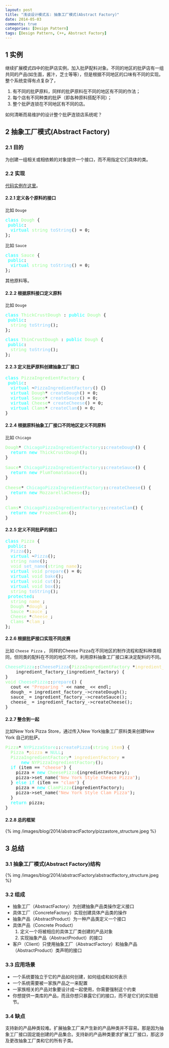 ```yaml
---
layout: post
title: "浅谈设计模式五: 抽象工厂模式(Abstract Factory)"
date: 2014-05-03
comments: true
categories: [Design Pattern]
tags: [Design Pattern, C++, Abstract Factory]
---
```


<div id="outline-container-sec-1" class="outline-2">
<h2 id="sec-1"><span class="section-number-2">1</span> 实例</h2>
<div class="outline-text-2" id="text-1">
<p>
继续扩展模式四中的批萨店实例，加入批萨配料对象。不同的地区的批萨店有一组共同的产品(如生面，酱汁，芝士等等），但是根据不同地区的口味有不同的实现。整个系统变得有点复杂了，
</p>
<ol class="org-ol">
<li>有不同的批萨原料，同样的批萨原料在不同的地区有不同的作法；
</li>
<li>每个店有不同种类的批萨（即各种原料搭配不同）；
</li>
<li>整个批萨连锁在不同地区有不同的店。
</li>
</ol>

<p>
如何清晰而易维护的设计整个批萨连锁店系统呢？
</p>

<!-- more -->
</div>
</div>
<div id="outline-container-sec-2" class="outline-2">
<h2 id="sec-2"><span class="section-number-2">2</span> 抽象工厂模式(Abstract Factory)</h2>
<div class="outline-text-2" id="text-2">
</div><div id="outline-container-sec-2-1" class="outline-3">
<h3 id="sec-2-1"><span class="section-number-3">2.1</span> 目的</h3>
<div class="outline-text-3" id="text-2-1">
<p>
为创建一组相关或相依赖的对象提供一个接口，而不用指定它们具体的类。
</p>
</div>
</div>

<div id="outline-container-sec-2-2" class="outline-3">
<h3 id="sec-2-2"><span class="section-number-3">2.2</span> 实现</h3>
<div class="outline-text-3" id="text-2-2">
<p>
<a href="https://github.com/shishougang/DesignPattern-CPP/tree/master/src/abstract_factory">代码实例在这里</a>。
</p>
</div>
<div id="outline-container-sec-2-2-1" class="outline-4">
<h4 id="sec-2-2-1"><span class="section-number-4">2.2.1</span> 定义各个原料的接口</h4>
<div class="outline-text-4" id="text-2-2-1">
<p>
比如 <code>Douge</code>
</p>
<div class="org-src-container">

<pre class="src src-c++"><span style="color: #00ffff;">class</span> <span style="color: #98fb98;">Dough</span> {
 <span style="color: #00ffff;">public</span>:
  <span style="color: #00ffff;">virtual</span> <span style="color: #98fb98;">string</span> <span style="color: #87cefa;">toString</span>() = 0;
};
</pre>
</div>

<p>
比如 <code>Sauce</code>
</p>
<div class="org-src-container">

<pre class="src src-c++"><span style="color: #00ffff;">class</span> <span style="color: #98fb98;">Sauce</span> {
 <span style="color: #00ffff;">public</span>:
  <span style="color: #00ffff;">virtual</span> <span style="color: #98fb98;">string</span> <span style="color: #87cefa;">toString</span>() = 0;
};
</pre>
</div>

<p>
其他原料等。
</p>
</div>
</div>

<div id="outline-container-sec-2-2-2" class="outline-4">
<h4 id="sec-2-2-2"><span class="section-number-4">2.2.2</span> 根据原料接口定义原料</h4>
<div class="outline-text-4" id="text-2-2-2">
<p>
比如 <code>Douge</code>
</p>
<div class="org-src-container">

<pre class="src src-c++"><span style="color: #00ffff;">class</span> <span style="color: #98fb98;">ThickCrustDough</span> : <span style="color: #00ffff;">public</span> <span style="color: #98fb98;">Dough</span> {
 <span style="color: #00ffff;">public</span>:
  <span style="color: #98fb98;">string</span> <span style="color: #87cefa;">toString</span>();
};
</pre>
</div>

<div class="org-src-container">

<pre class="src src-c++"><span style="color: #00ffff;">class</span> <span style="color: #98fb98;">ThinCrustDough</span> : <span style="color: #00ffff;">public</span> <span style="color: #98fb98;">Dough</span> {
 <span style="color: #00ffff;">public</span>:
  <span style="color: #98fb98;">string</span> <span style="color: #87cefa;">toString</span>();
};
</pre>
</div>
</div>
</div>

<div id="outline-container-sec-2-2-3" class="outline-4">
<h4 id="sec-2-2-3"><span class="section-number-4">2.2.3</span> 定义批萨原料创建抽象工厂接口</h4>
<div class="outline-text-4" id="text-2-2-3">
<div class="org-src-container">

<pre class="src src-c++"><span style="color: #00ffff;">class</span> <span style="color: #98fb98;">PizzaIngredientFactory</span> {
 <span style="color: #00ffff;">public</span>:
  <span style="color: #00ffff;">virtual</span> ~<span style="color: #87cefa;">PizzaIngredientFactory</span>() {}
  <span style="color: #00ffff;">virtual</span> <span style="color: #98fb98;">Dough</span>* <span style="color: #87cefa;">createDough</span>() = 0;
  <span style="color: #00ffff;">virtual</span> <span style="color: #98fb98;">Sauce</span>* <span style="color: #87cefa;">createSauce</span>() = 0;
  <span style="color: #00ffff;">virtual</span> <span style="color: #98fb98;">Cheese</span>* <span style="color: #87cefa;">createCheese</span>() = 0;
  <span style="color: #00ffff;">virtual</span> <span style="color: #98fb98;">Clams</span>* <span style="color: #87cefa;">createClam</span>() = 0;
}
</pre>
</div>
</div>
</div>

<div id="outline-container-sec-2-2-4" class="outline-4">
<h4 id="sec-2-2-4"><span class="section-number-4">2.2.4</span> 根据原料抽象工厂接口不同地区定义不同原料</h4>
<div class="outline-text-4" id="text-2-2-4">
<p>
比如 <code>Chicago</code>
</p>
<div class="org-src-container">

<pre class="src src-c++"><span style="color: #98fb98;">Dough</span>* <span style="color: #7fffd4;">ChicagoPizzaIngredientFactory</span>::<span style="color: #87cefa;">createDough</span>() {
  <span style="color: #00ffff;">return</span> <span style="color: #00ffff;">new</span> <span style="color: #98fb98;">ThickCrustDough</span>();
}

<span style="color: #98fb98;">Sauce</span>* <span style="color: #7fffd4;">ChicagoPizzaIngredientFactory</span>::<span style="color: #87cefa;">createSauce</span>() {
  <span style="color: #00ffff;">return</span> <span style="color: #00ffff;">new</span> <span style="color: #98fb98;">PlumTomatoSauce</span>();
}

<span style="color: #98fb98;">Cheese</span>* <span style="color: #7fffd4;">ChicagoPizzaIngredientFactory</span>::<span style="color: #87cefa;">createCheese</span>() {
  <span style="color: #00ffff;">return</span> <span style="color: #00ffff;">new</span> <span style="color: #98fb98;">MozzarellaCheese</span>();
}

<span style="color: #98fb98;">Clams</span>* <span style="color: #7fffd4;">ChicagoPizzaIngredientFactory</span>::<span style="color: #87cefa;">createClam</span>() {
  <span style="color: #00ffff;">return</span> <span style="color: #00ffff;">new</span> <span style="color: #98fb98;">FrozenClams</span>();
}
</pre>
</div>
</div>
</div>

<div id="outline-container-sec-2-2-5" class="outline-4">
<h4 id="sec-2-2-5"><span class="section-number-4">2.2.5</span> 定义不同批萨的接口</h4>
<div class="outline-text-4" id="text-2-2-5">
<div class="org-src-container">

<pre class="src src-c++"><span style="color: #00ffff;">class</span> <span style="color: #98fb98;">Pizza</span> {
 <span style="color: #00ffff;">public</span>:
  <span style="color: #87cefa;">Pizza</span>();
  <span style="color: #00ffff;">virtual</span> ~<span style="color: #87cefa;">Pizza</span>();
  <span style="color: #98fb98;">string</span> <span style="color: #87cefa;">name</span>();
  <span style="color: #98fb98;">void</span> <span style="color: #87cefa;">set_name</span>(<span style="color: #98fb98;">string</span> <span style="color: #eedd82;">name</span>);
  <span style="color: #00ffff;">virtual</span> <span style="color: #98fb98;">void</span> <span style="color: #87cefa;">prepare</span>() = 0;
  <span style="color: #00ffff;">virtual</span> <span style="color: #98fb98;">void</span> <span style="color: #87cefa;">bake</span>();
  <span style="color: #00ffff;">virtual</span> <span style="color: #98fb98;">void</span> <span style="color: #87cefa;">cut</span>();
  <span style="color: #00ffff;">virtual</span> <span style="color: #98fb98;">void</span> <span style="color: #87cefa;">box</span>();
  <span style="color: #98fb98;">string</span> <span style="color: #87cefa;">toString</span>();
 <span style="color: #00ffff;">protected</span>:
  <span style="color: #98fb98;">string</span> <span style="color: #eedd82;">name_</span>;
  <span style="color: #98fb98;">Dough</span> *<span style="color: #eedd82;">dough_</span>;
  <span style="color: #98fb98;">Sauce</span> *<span style="color: #eedd82;">sauce_</span>;
  <span style="color: #98fb98;">Cheese</span> *<span style="color: #eedd82;">cheese_</span>;
  <span style="color: #98fb98;">Clams</span> *<span style="color: #eedd82;">clam_</span>;
};
</pre>
</div>
</div>
</div>

<div id="outline-container-sec-2-2-6" class="outline-4">
<h4 id="sec-2-2-6"><span class="section-number-4">2.2.6</span> 根据批萨接口实现不同皮赛</h4>
<div class="outline-text-4" id="text-2-2-6">
<p>
比如 <code>Cheese Pizza</code> ， 同样的Cheese Pizza在不同地区的制作流程和配料种类相同，但同类的配料在不同的地区不同，利用原料抽象工厂接口来决定配料的不同。
</p>

<div class="org-src-container">

<pre class="src src-c++"><span style="color: #7fffd4;">CheesePizza</span>::<span style="color: #87cefa;">CheesePizza</span>(<span style="color: #98fb98;">PizzaIngredientFactory</span> *<span style="color: #eedd82;">ingredient_factory</span>) :
    ingredient_factory_(ingredient_factory) {
}
<span style="color: #98fb98;">void</span> <span style="color: #7fffd4;">CheesePizza</span>::<span style="color: #87cefa;">prepare</span>() {
  cout &lt;&lt; <span style="color: #ffa07a;">"Preparing "</span> &lt;&lt; name_ &lt;&lt; endl;
  dough_ = ingredient_factory_-&gt;createDough();
  sauce_ = ingredient_factory_-&gt;createSauce();
  cheese_ = ingredient_factory_-&gt;createCheese();
}
</pre>
</div>
</div>
</div>

<div id="outline-container-sec-2-2-7" class="outline-4">
<h4 id="sec-2-2-7"><span class="section-number-4">2.2.7</span> 整合到一起</h4>
<div class="outline-text-4" id="text-2-2-7">
<p>
比如New York Pizza Store，通过传入New York抽象工厂原料类来创建New York
自己的批萨。
</p>
<div class="org-src-container">

<pre class="src src-c++"><span style="color: #98fb98;">Pizza</span>* <span style="color: #7fffd4;">NYPizzaStore</span>::<span style="color: #87cefa;">createPizza</span>(<span style="color: #98fb98;">string</span> <span style="color: #eedd82;">item</span>) {
  <span style="color: #98fb98;">Pizza</span> *<span style="color: #eedd82;">pizza</span> = <span style="color: #7fffd4;">NULL</span>;
  <span style="color: #98fb98;">PizzaIngredientFactory</span>* <span style="color: #eedd82;">ingredientFactory</span> =
      <span style="color: #00ffff;">new</span> <span style="color: #98fb98;">NYPizzaIngredientFactory</span>();
  <span style="color: #00ffff;">if</span> (item == <span style="color: #ffa07a;">"cheese"</span>) {
    pizza = <span style="color: #00ffff;">new</span> <span style="color: #98fb98;">CheesePizza</span>(ingredientFactory);
    pizza-&gt;set_name(<span style="color: #ffa07a;">"New York Style Cheese Pizza"</span>);
  } <span style="color: #00ffff;">else</span> <span style="color: #00ffff;">if</span> (item == <span style="color: #ffa07a;">"clam"</span>) {
    pizza = <span style="color: #00ffff;">new</span> <span style="color: #98fb98;">ClamPizza</span>(ingredientFactory);
    pizza-&gt;set_name(<span style="color: #ffa07a;">"New York Style Clam Pizza"</span>);
  }
  <span style="color: #00ffff;">return</span> pizza;
}
</pre>
</div>
</div>
</div>

<div id="outline-container-sec-2-2-8" class="outline-4">
<h4 id="sec-2-2-8"><span class="section-number-4">2.2.8</span> 总的框架</h4>
<div class="outline-text-4" id="text-2-2-8">
{% img /images/blog/2014/abstractFactory/pizzastore_structure.jpeg %}
</div>
</div>
</div>
</div>

<div id="outline-container-sec-3" class="outline-2">
<h2 id="sec-3"><span class="section-number-2">3</span> 总结</h2>
<div class="outline-text-2" id="text-3">
</div><div id="outline-container-sec-3-1" class="outline-3">
<h3 id="sec-3-1"><span class="section-number-3">3.1</span> 抽象工厂模式(Abstract Factory)结构</h3>
<div class="outline-text-3" id="text-3-1">
{% img /images/blog/2014/abstractFactory/abstractfactory_structure.jpeg %}
</div>
</div>

<div id="outline-container-sec-3-2" class="outline-3">
<h3 id="sec-3-2"><span class="section-number-3">3.2</span> 组成</h3>
<div class="outline-text-3" id="text-3-2">
<ul class="org-ul">
<li>抽象工厂（AbstractFactory）为创建抽象产品类操作定义接口
</li>
<li>具体工厂（ConcreteFactory）实现创建具体产品类的操作
</li>
<li>抽象产品（AbstractProduct）为一种产品类定义一个接口
</li>
<li>具体产品（Concrete Product）
<ol class="org-ol">
<li>定义一个将被相应的具体工厂类创建的产品对象
</li>
<li>实现抽象产品（AbstractProduct）的接口
</li>
</ol>
</li>
<li>客户（Client）只使用抽象工厂（AbstractFactory）和抽象产品（AbstractProduct）类声明的接口
</li>
</ul>
</div>
</div>

<div id="outline-container-sec-3-3" class="outline-3">
<h3 id="sec-3-3"><span class="section-number-3">3.3</span> 应用场景</h3>
<div class="outline-text-3" id="text-3-3">
<ul class="org-ul">
<li>一个系统要独立于它的产品如何创建，如何组成和如何表示
</li>
<li>一个系统需要被一家族产品之一来配置
</li>
<li>一家族相关的产品对象要设计成一起使用，你需要强制这个约束
</li>
<li>你想提供一类库的产品，而且你想只暴露它们的接口，而不是它们的实现细节。
</li>
</ul>
</div>
</div>

<div id="outline-container-sec-3-4" class="outline-3">
<h3 id="sec-3-4"><span class="section-number-3">3.4</span> 缺点</h3>
<div class="outline-text-3" id="text-3-4">
<p>
支持新的产品种类较难。扩展抽象工厂来产生新的产品种类并不容易。那是因为抽象工厂接口固定能创建的产品集合。支持新的产品种类要求扩展工厂接口，那这涉及更改抽象工厂类和它的所有子类。
</p>
</div>
</div>
</div>
